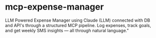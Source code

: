 # mcp-expense-manager
LLM Powered Expense Manager using Claude (LLM) connected with DB and API's through a structured MCP pipeline. Log expenses, track goals, and get weekly SMS insights — all through natural language."

